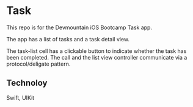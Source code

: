 # Task

This repo is for the Devmountain iOS Bootcamp Task app.

The app has a list of tasks and a task detail view.

The task-list cell has a clickable button to indicate whether the task has been completed. The call and the list view controller communicate via a protocol/deligate pattern.

## Technoloy

Swift, UIKit
